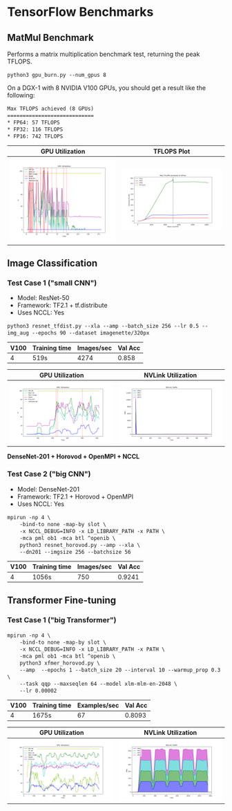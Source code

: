 # TensorFlow Benchmarks

## MatMul Benchmark

Performs a matrix multiplication benchmark test, returning the peak TFLOPS.

```shell
python3 gpu_burn.py --num_gpus 8
```

On a DGX-1 with 8 NVIDIA V100 GPUs, you should get a result like the following:

```
Max TFLOPS achieved (8 GPUs)
============================
* FP64: 57 TFLOPS
* FP32: 116 TFLOPS
* FP16: 742 TFLOPS
```

| GPU Utilization | TFLOPS Plot |
| --------------- | ----------- |
| ![](graphs/burn_4_gpu_util.png) | ![](graphs/burn_4_gpu_tflops_plot.jpg) |

## Image Classification

### Test Case 1 ("small CNN")

* Model: ResNet-50
* Framework: TF2.1 + tf.distribute
* Uses NCCL: Yes

```shell
python3 resnet_tfdist.py --xla --amp --batch_size 256 --lr 0.5 --img_aug --epochs 90 --dataset imagenette/320px
```

| V100 | Training time | Images/sec | Val Acc |
| ---- | ------------- | ---------- | ------- |
| 4    | 519s          | 4274       | 0.858   |

| GPU Utilization | NVLink Utilization |
| --------------- | ------------------ |
| ![](graphs/imagenette_320px_resnet_gpu_util.png) | ![](graphs/imagenette_320px_resnet_nvlink_util.png) |

**DenseNet-201 + Horovod + OpenMPI + NCCL**

### Test Case 2 ("big CNN")

* Model: DenseNet-201
* Framework: TF2.1 + Horovod + OpenMPI
* Uses NCCL: Yes

```shell
mpirun -np 4 \
    -bind-to none -map-by slot \
    -x NCCL_DEBUG=INFO -x LD_LIBRARY_PATH -x PATH \
    -mca pml ob1 -mca btl ^openib \
    python3 resnet_horovod.py --amp --xla \
    --dn201 --imgsize 256 --batchsize 56
```

| V100 | Training time | Images/sec | Val Acc |
| ---- | ------------- | ---------- | ------- |
| 4    | 1056s         | 750        | 0.9241  |

## Transformer Fine-tuning

### Test Case 1 ("big Transformer")

```shell
mpirun -np 4 \
    -bind-to none -map-by slot \
    -x NCCL_DEBUG=INFO -x LD_LIBRARY_PATH -x PATH \
    -mca pml ob1 -mca btl ^openib \
    python3 xfmer_horovod.py \
    --amp  --epochs 1 --batch_size 20 --interval 10 --warmup_prop 0.3 \
    --task qqp --maxseqlen 64 --model xlm-mlm-en-2048 \
    --lr 0.00002
```

| V100 | Training time | Examples/sec | Val Acc |
| ---- | ------------- | ------------ | ------- |
| 4    | 1675s         | 67           | 0.8093  |

| GPU Utilization | NVLink Utilization |
| --------------- | ------------------ |
| ![](graphs/transformer_gpu_util.png) | ![](graphs/transformer_nvlink_util.png) |


